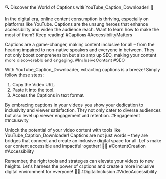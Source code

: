 🔍 Discover the World of Captions with YouTube_Caption_Downloader! 🎥

In the digital era, online content consumption is thriving, especially on platforms like YouTube. Captions are the unsung heroes that enhance accessibility and widen the audience reach. Want to learn how to make the most of them? Keep reading! #Captions #AccessibilityMatters

Captions are a game-changer, making content inclusive for all – from the hearing impaired to non-native speakers and everyone in between. They not only boost comprehension but also amp up SEO, making your content more discoverable and engaging. #InclusiveContent #SEO

With YouTube_Caption_Downloader, extracting captions is a breeze! Simply follow these steps:
1. Copy the Video URL.
2. Paste it into the tool.
3. Access the Captions in text format.

By embracing captions in your videos, you show your dedication to inclusivity and viewer satisfaction. They not only cater to diverse audiences but also level up viewer engagement and retention. #Engagement #Inclusivity

Unlock the potential of your video content with tools like YouTube_Caption_Downloader! Captions are not just words – they are bridges that connect and create an inclusive digital space for all. Let's make our content accessible and impactful together! 💬🌟 #ContentCreation #Accessibility

Remember, the right tools and strategies can elevate your videos to new heights. Let's harness the power of captions and create a more inclusive digital environment for everyone! 🚀💡 #DigitalInclusion #VideoAccessibility